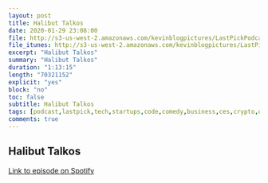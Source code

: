```yaml
---
layout: post
title: Halibut Talkos
date: 2020-01-29 23:08:00
file: http://s3-us-west-2.amazonaws.com/kevinblogpictures/LastPickPodcastE5.mp3
file_itunes: http://s3-us-west-2.amazonaws.com/kevinblogpictures/LastPickPodcastE5.m4a
excerpt: "Halibut Talkos"
summary: "Halibut Talkos"
duration: "1:13:15"
length: "70321152"
explicit: "yes"
block: "no"
toc: false
subtitle: Halibut Talkos
tags: [podcast,lastpick,tech,startups,code,comedy,business,ces,crypto,options,finance,stocks,javascript,java,python,ruby,html,enviroment,talk,funny]
comments: true
---
```


## Halibut Talkos
[Link to episode on Spotify](https://open.spotify.com/episode/76svUAy8ZERoaO16raq8X2?si=rA6phoW4TFik_IvW2ralgw)
